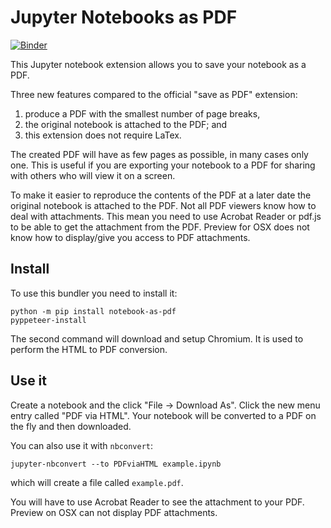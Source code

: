 # Jupyter Notebooks as PDF

[![Binder](https://mybinder.org/badge_logo.svg)](https://mybinder.org/v2/gh/betatim/notebook-as-pdf/0.1.0)

This Jupyter notebook extension allows you to save your notebook as a PDF.

Three new features compared to the official "save as PDF" extension:
1. produce a PDF with the smallest number of page breaks,
1. the original notebook is attached to the PDF; and
1. this extension does not require LaTex.

The created PDF will have as few pages as possible, in many cases only one. This is useful if you are exporting your notebook to a PDF for sharing with others who will view it on a screen.

To make it easier to reproduce the contents of the PDF at a later date the original notebook is attached to the PDF. Not all PDF viewers know how to deal with attachments. This mean you need to use Acrobat Reader or pdf.js to be able to get the attachment from the PDF. Preview for OSX does not know how to display/give you access to PDF attachments.


## Install

To use this bundler you need to install it:
```
python -m pip install notebook-as-pdf
pyppeteer-install
```
The second command will download and setup Chromium. It is used to perform
the HTML to PDF conversion.


## Use it

Create a notebook and the click "File -> Download As". Click the new menu entry
called "PDF via HTML". Your notebook will be converted to a PDF on the fly
and then downloaded.

You can also use it with `nbconvert`:
```
jupyter-nbconvert --to PDFviaHTML example.ipynb
```
which will create a file called `example.pdf`.

You will have to use Acrobat Reader to see the attachment to your PDF. Preview
on OSX can not display PDF attachments.
